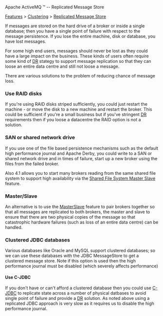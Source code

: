 Apache ActiveMQ ™ -- Replicated Message Store 

[Features](../../features.md) > [Clustering](../../Features/clustering.md) > [Replicated Message Store](../../Features/Clustering/replicated-message-store.md)


If messages are stored on the hard drive of a broker or inside a single database; then you have a single point of failure with respect to the message persistence. If you lose the entire machine, disk or database, you have lost messages.

For some high end users, messages should never be lost as they could have a large impact on the business. These kinds of users often require some kind of [DR](../../FAQ/Terminology/dr.md) stategy to support message replication so that they can loose an entire data centre and still not loose a message.

There are various solutions to the problem of reducing chance of message loss.

### Use RAID disks

If you're using RAID disks striped sufficiently, you could just restart the machine - or move the disk to a new machine and restart the broker. This could be sufficient if you're a small business but if you've stringent [DR](../../FAQ/Terminology/dr.md) requirements then if you loose a datacentre the RAID option is not a solution.

### SAN or shared network drive

If you use one of the file based persistence mechanisms such as the default high performance journal and Apache Derby, you could write to a SAN or shared network drive and in times of failure, start up a new broker using the files from the failed broker.

Also 4.1 allows you to start many brokers reading from the same shared file system to support high availability via the [Shared File System Master Slave](../../Features/Clustering/MasterSlave/shared-file-system-master-slave.md) feature.

### Master/Slave

An alternative is to use the [MasterSlave](../../Features/Clustering/masterslave.md) feature to pair brokers together so that all messages are replicated to both brokers, the master and slave to ensure that there are two physical copies of the message so that catastrophic hardware failures (such as loss of an entire data centre) can be handled.

### Clustered JDBC databases

Various databases like Oracle and MySQL support clustered databases; so we can use these databases with the JDBC MessageStore to get a clustered message store. Note if this option is used then the high performance journal must be disabled (which severely affects performance)

#### Use C-JDBC

If you don't have or can't afford a clustered database then you could use [C-JDBC](http://c-jdbc.objectweb.org/) to replicate state across a number of physical datbases to avoid single point of failure and provide a [DR](../../FAQ/Terminology/dr.md) solution. As noted above using a replicated JDBC approach is very slow as it requires us to disable the high performance journal.

